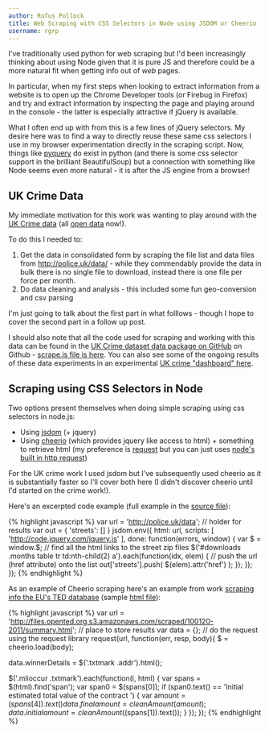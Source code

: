 ```yaml
---
author: Rufus Pollock
title: Web Scraping with CSS Selectors in Node using JSDOM or Cheerio
username: rgrp
---
```


I've traditionally used python for web scraping but I'd been increasingly thinking about using Node given that it is pure JS and therefore could be a more natural fit when getting info out of *web* pages.

In particular, when my first steps when looking to extract information from a website is to open up the Chrome Developer tools (or Firebug in Firefox) and try and extract information by inspecting the page and playing around in the console - the latter is especially attractive if jQuery is available.

What I often end up with from this is a few lines of jQuery selectors. My desire here was to find a way to directly reuse these same css selectors I use in my browser experimentation directly in the scraping script. Now, things like [pyquery][] do exist in python (and there is some css selector support in the brilliant BeautifulSoup) but a connection with something like Node seems even more natural - it is after the JS engine from a browser!

[pyquery]: http://packages.python.org/pyquery/

## UK Crime Data

My immediate motivation for this work was wanting to play around with the [UK Crime data][ukcrime] (all [open data][] now!).

To do this I needed to:

1. Get the data in consolidated form by scraping the file list and data files from <http://police.uk/data/> - while they commendably provide the data in bulk there is no single file to download, instead there is one file per force per month. 
2. Do data cleaning and analysis - this included some fun geo-conversion and csv parsing

I'm just going to talk about the first part in what folllows - though I hope to cover the second part in a follow up post.

I should also note that all the code used for scraping and working with this data can be found in the [UK Crime dataset data package on GitHub][code] on Github - [scrape.js file is here][scrape.js]. You can also see some of the ongoing results of these data experiments in an experimental [UK crime "dashboard" here][dashboard].

[ukcrime]: http://police.uk/data
[code]: https://github.com/datasets/crime-uk
[scrape.js]: https://github.com/datasets/crime-uk/blob/master/scripts/scrape.js
[open data]: http://opendefinition.org/
[dashboard]: http://okfnlabs.org/crime/

## Scraping using CSS Selectors in Node

Two options present themselves when doing simple scraping using css selectors in node.js:

* Using [jsdom][] (+ jquery)
* Using [cheerio][] (which provides jquery like access to html) + something to retrieve html (my preference is [request][] but you can just uses [node's built in http request][node-http])

[jsdom]: https://github.com/tmpvar/jsdom
[cheerio]: https://github.com/MatthewMueller/cheerio
[request]: https://github.com/mikeal/request
[node-http]: http://nodejs.org/docs/v0.6.11/api/http.html#http.request

For the UK crime work I used jsdom but I've subsequently used cheerio as it is substantially faster so I'll cover both here (I didn't discover cheerio until I'd started on the crime work!).

Here's an excerpted code example (full example in the [source file][scrape.js]):

{% highlight javascript %}
var url = 'http://police.uk/data';
// holder for results
var out = {
  'streets': []
}
jsdom.env({
  html: url,
  scripts: [
    'http://code.jquery.com/jquery.js'
  ],
  done: function(errors, window) {
    var $ = window.$;
    // find all the html links to the street zip files
    $('#downloads .months table tr td:nth-child(2) a').each(function(idx, elem) {
      // push the url (href attribute) onto the list
      out['streets'].push( $(elem).attr('href') );
    });
  });
});
{% endhighlight %}

As an example of Cheerio scraping here's an example from work [scraping info the EU's TED database][opented] (sample [html file][sample]):

[opented]: https://github.com/datasets/opented
[sample]: http://files.opented.org.s3.amazonaws.com/scraped/100120-2011/summary.html

{% highlight javascript %}
var url = 'http://files.opented.org.s3.amazonaws.com/scraped/100120-2011/summary.html';
// place to store results
var data = {};
// do the request using the request library
request(url, function(err, resp, body){
  $ = cheerio.load(body);

  data.winnerDetails = $('.txtmark .addr').html();

  $('.mlioccur .txtmark').each(function(i, html) {
    var spans = $(html).find('span');
    var span0 = $(spans[0]);
    if (span0.text() == 'Initial estimated total value of the contract ') {
      var amount = $(spans[4]).text()
      data.finalamount = cleanAmount(amount);
      data.initialamount = cleanAmount($(spans[1]).text());
    }
  });
});
{% endhighlight %}

